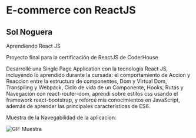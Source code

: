 # E-commerce con ReactJS
## Sol Noguera

Aprendiendo React JS

Proyecto final para la certificación de ReactJS de CoderHouse

Desarrollé una Single Page Application con la tecnología React JS, incluyendo lo 
aprendido durante la cursada: el comportamiento de Accion y Reaccion entre la
estructura de componentes, Dom y Virtual Dom, Transpiling y Webpack, Ciclo de vida 
de un Componente, Hooks, Rutas y Navegación con react-router-dom, aprendí sobre
estilos css usando el framework react-bootstrap, y reforcé mis conocimientos
en JavaScript, además de aprender las principales características de ES6.

Muestra de la Navegabilidad de la aplicacion:

![GIF Muestra](https://media.giphy.com/media/aGIEyyJnlY3kzk00VF/giphy.gif)